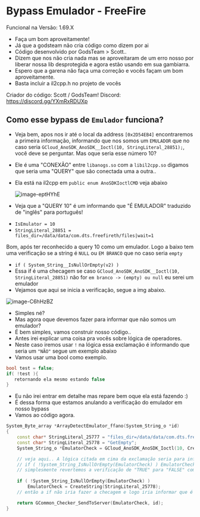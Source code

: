 # Bypass Emulador - FreeFire
Funcional na Versão: 1.69.X
- Faça um bom aproveitamente!
- Já que a godsteam não cria código como dizem por ai
- Código desenvolvido por GodsTeam > Scott..
- Dizem que nos não cria nada mas se aproveitaram de um erro nosso por liberar nossa lib desprotegida e agora estão usando em sua gambiarra.
- Espero que a garena não faça uma correção e vocês façam um bom aproveitamente.
- Basta incluir a il2cpp.h no projeto de vocês

Criador do código: Scott / GodsTeam!
Discord: https://discord.gg/YXmRxRDUXp

## Como esse bypass de `Emulador` funciona?
+ Veja bem, apos nos ir até o local da address `[0x2D54EB4]` encontraremos a primeira informação, informando que nos somos um `EMULADOR` que no caso seria `GCloud_AnoSDK_AnoSDK__Ioctl(10, StringLiteral_28851);`, você deve se perguntar. Mas oque seria esse número 10?
+ Ele é uma "CONEXÃO" entre `libanogs.so` com a `libil2cpp.so` digamos que seria uma "QUERY" que são conectada uma a outra.. 
+ Ela está na il2cpp em `public enum AnoSDKIoctlCMD` veja abaixo

  ![image-eptHYhE](https://i.imgur.com/eptHYhE.png)
  
+ Veja que a "QUERY 10" é um informando que "É EMULADOR" traduzido de "inglês" para português!

- `IsEmulator = 10`
- `StringLiteral_28851 = files_dir=/data/data/com.dts.freefireth/files|wait=1`

Bom, após ter reconhecido a query 10 como um emulador. Logo a baixo tem uma verificação se a string é `NULL` ou `EM BRANCO` que no caso seria `empty`
+ `if ( System_String__IsNullOrEmpty(v2) )`
+ Essa if é uma checagem se caso `GCloud_AnoSDK_AnoSDK__Ioctl(10, StringLiteral_28851)` não for `em branco -> (empty) ou null` eu serei um emulador
+ Vejamos que aqui se inicia a verificação, segue a img abaixo.

![image-C6hHzBZ](https://i.imgur.com/C6hHzBZ.png)

+ Simples né?
+ Mas agora oque devemos fazer para informar que não somos um emulador?
+ É bem simples, vamos construir nosso código..
+ Antes irei explicar uma coisa pra vocês sobre lógica de operadores.
+ Neste caso iremos usar `!` na lógica essa exclamação é informando que seria um `"NÃO"` segue um exemplo abaixo
+ Vamos usar uma bool como exemplo.

```cpp
bool test = false;
if( !test ){
   retornando ela mesmo estando false
}
```
+ Eu não irei entrar em detalhe mas repare bem oque ela está fazendo :)
+ É dessa forma que estamos anulando a verificação do emulador em nosso bypass
+ Vamos ao código agora.
```cpp
System_Byte_array *ArrayDetectEmulator_ffano(System_String_o *id)
{
    const char* StringLiteral_25777 = "files_dir=/data/data/com.dts.freefireth/files|wait=1";
    const char* StringLiteral_25778 = "GetEmpty";
    System_String_o *EmulatorCheck = GCloud_AnoSDK_AnoSDK_Ioctl(10, CreateString(StringLiteral_25777));

    // veja aqui.. A lógica citada em cima da exclamação seria para informar que +
    // if ( !System_String_IsNullOrEmpty(EmulatorCheck) ) EmulatorCheck seria a StringLiteral_25778
    // simplesmente revertemos a verificação de "TRUE" para "FALSE" com a exclamação.
    
    if ( !System_String_IsNullOrEmpty(EmulatorCheck) )
        EmulatorCheck = CreateString(StringLiteral_25778);
    // então a if não iria fazer a checagem e logo iria informar que é um Empty = mobile

    return GCommon_Checker_SendToServer(EmulatorCheck, id);
}
```

